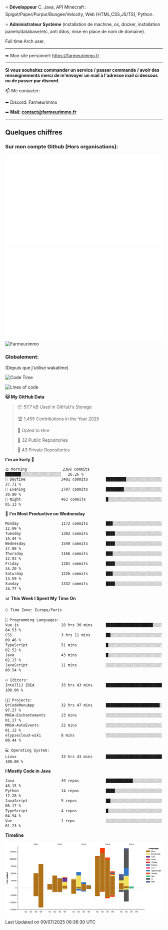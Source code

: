 ⭐ **Développeur** C, Java, API Minecraft : Spigot/Paper/Purpur/Bungee/Velocity, Web (HTML,CSS,JS/TS), Python.

⭐ **Administrateur Système** (installation de machine, os, docker, installation panels/database/etc, anti ddos, mise en place de nom de domaine).

Full time Arch user.

---

➥ Mon site personnel: https://farmeurimmo.fr

---

**Si vous souhaitez commander un service / passer commande / avoir des renseignements merci de m'envoyer un mail à l'adresse mail ci dessous ou de passer par discord.**

📫 Me contacter:
 
   ➥ Discord: Farmeurimmo
   
   ➥ **Mail: contact@farmeurimmo.fr**

---
## Quelques chiffres

### Sur mon compte Github (Hors organisations):

<a href="https://github.com/Farmeurimmo/github-stats">
<img src="https://github.com/Farmeurimmo/github-stats/blob/master/generated/overview.svg#gh-dark-mode-only" />
<img src="https://github.com/Farmeurimmo/github-stats/blob/master/generated/languages.svg#gh-dark-mode-only" />
</a>

<img src="https://komarev.com/ghpvc/?username=Farmeurimmo" alt="Farmeurimmo" />

### Globalement:

(Depuis que j'utilise wakatime)
<!--START_SECTION:waka-->
![Code Time](http://img.shields.io/badge/Code%20Time-2%2C177%20hrs%2039%20mins-blue)

![Lines of code](https://img.shields.io/badge/From%20Hello%20World%20I%27ve%20Written-973.8%20thousand%20lines%20of%20code-blue)

**🐱 My GitHub Data** 

> 📦 57.7 kB Used in GitHub's Storage 
 > 
> 🏆 1,455 Contributions in the Year 2025
 > 
> 💼 Opted to Hire
 > 
> 📜 32 Public Repositories 
 > 
> 🔑 43 Private Repositories 
 > 
**I'm an Early 🐤** 

```text
🌞 Morning                2368 commits        ███████░░░░░░░░░░░░░░░░░░   26.26 % 
🌆 Daytime                3401 commits        █████████░░░░░░░░░░░░░░░░   37.71 % 
🌃 Evening                2787 commits        ████████░░░░░░░░░░░░░░░░░   30.90 % 
🌙 Night                  463 commits         █░░░░░░░░░░░░░░░░░░░░░░░░   05.13 % 
```
📅 **I'm Most Productive on Wednesday** 

```text
Monday                   1172 commits        ███░░░░░░░░░░░░░░░░░░░░░░   12.99 % 
Tuesday                  1302 commits        ████░░░░░░░░░░░░░░░░░░░░░   14.44 % 
Wednesday                1540 commits        ████░░░░░░░░░░░░░░░░░░░░░   17.08 % 
Thursday                 1166 commits        ███░░░░░░░░░░░░░░░░░░░░░░   12.93 % 
Friday                   1281 commits        ████░░░░░░░░░░░░░░░░░░░░░   14.20 % 
Saturday                 1226 commits        ███░░░░░░░░░░░░░░░░░░░░░░   13.59 % 
Sunday                   1332 commits        ████░░░░░░░░░░░░░░░░░░░░░   14.77 % 
```


📊 **This Week I Spent My Time On** 

```text
🕑︎ Time Zone: Europe/Paris

💬 Programming Languages: 
Vue.js                   28 hrs 30 mins      █████████████████████░░░░   84.53 % 
CSS                      3 hrs 11 mins       ██░░░░░░░░░░░░░░░░░░░░░░░   09.46 % 
TypeScript               51 mins             █░░░░░░░░░░░░░░░░░░░░░░░░   02.52 % 
Java                     43 mins             █░░░░░░░░░░░░░░░░░░░░░░░░   02.17 % 
JavaScript               11 mins             ░░░░░░░░░░░░░░░░░░░░░░░░░   00.54 % 

🔥 Editors: 
IntelliJ IDEA            33 hrs 43 mins      █████████████████████████   100.00 % 

🐱‍💻 Projects: 
QrCodeMenuApp            32 hrs 47 mins      ████████████████████████░   97.27 % 
MNSA-Enchantements       23 mins             ░░░░░░░░░░░░░░░░░░░░░░░░░   01.17 % 
MNSA-AutoEvents          22 mins             ░░░░░░░░░░░░░░░░░░░░░░░░░   01.12 % 
elypsecloud-wiki         8 mins              ░░░░░░░░░░░░░░░░░░░░░░░░░   00.44 % 

💻 Operating System: 
Linux                    33 hrs 43 mins      █████████████████████████   100.00 % 
```

**I Mostly Code in Java** 

```text
Java                     39 repos            ████████████░░░░░░░░░░░░░   48.15 % 
Python                   14 repos            ████░░░░░░░░░░░░░░░░░░░░░   17.28 % 
JavaScript               5 repos             ██░░░░░░░░░░░░░░░░░░░░░░░   06.17 % 
TypeScript               4 repos             █░░░░░░░░░░░░░░░░░░░░░░░░   04.94 % 
Vue                      1 repo              ░░░░░░░░░░░░░░░░░░░░░░░░░   01.23 % 
```



**Timeline**

![Lines of Code chart](https://raw.githubusercontent.com/Farmeurimmo/Farmeurimmo/main/assets/bar_graph.png)


 Last Updated on 09/07/2025 06:36:30 UTC
<!--END_SECTION:waka-->
